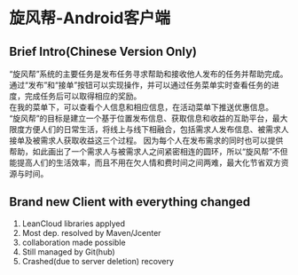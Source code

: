 # 旋风帮-Android客户端
Brief Intro(Chinese Version Only)
---
“旋风帮”系统的主要任务是发布任务寻求帮助和接收他人发布的任务并帮助完成。</br>
通过“发布”和“接单”按钮可以实现操作，并可以通过任务菜单实时查看任务的进度，完成任务后可以取得相应的奖励。</br>
在我的菜单下，可以查看个人信息和相应信息，在活动菜单下推送优惠信息。</br>
“旋风帮”的目标是建立一个基于位置发布信息、获取信息和收益的互助平台，最大限度方便人们的日常生活，将线上与线下相融合，包括需求人发布信息、被需求人接单及被需求人获取收益这三个过程。
因为每个人在发布需求的同时也可以提供帮助，如此画出了一个需求人与被需求人之间紧密相连的圆环，所以“旋风帮”不但能提高人们的生活效率，而且不用在欠人情和费时间之间两难，最大化节省双方资源与时间。

Brand new Client with everything changed
---
1. LeanCloud libraries applyed
2. Most dep. resolved by Maven/Jcenter
3. collaboration made possible
5. Still managed by Git(hub)
6. Crashed(due to server deletion) recovery